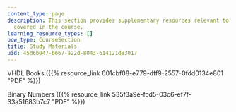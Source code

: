 ```yaml
---
content_type: page
description: This section provides supplementary resources relevant to the topics
  covered in the course.
learning_resource_types: []
ocw_type: CourseSection
title: Study Materials
uid: 45d6b047-b667-a22d-8043-614121d83017
---
```


VHDL Books ({{% resource_link 601cbf08-e779-dff9-2557-0fdd0134e801 "PDF" %}})

Binary Numbers ({{% resource_link 535f3a9e-fcd5-03c6-ef7f-33a51683b7c7 "PDF" %}})